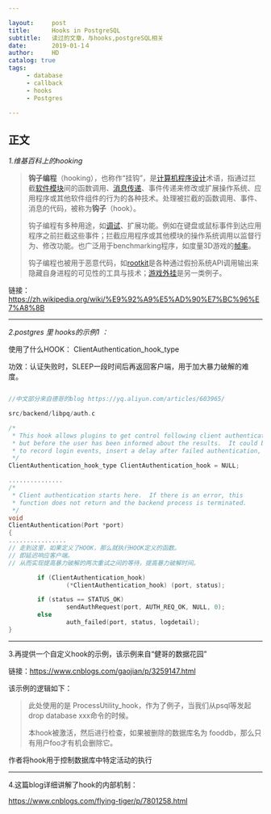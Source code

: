 ```yaml
---

layout:     post
title:      Hooks in PostgreSQL
subtitle:   读过的文章，与hooks,postgreSQL相关
date:       2019-01-1４
author:     HD
catalog: true
tags:
     - database
     - callback
     - hooks
     - Postgres

---
```


## 正文

*1.维基百科上的hooking*

> **钩子编程**（hooking），也称作“挂钩”，是[计算机程序设计](https://zh.wikipedia.org/wiki/%E8%AE%A1%E7%AE%97%E6%9C%BA%E7%A8%8B%E5%BA%8F%E8%AE%BE%E8%AE%A1)术语，指通过拦截[软件模块](https://zh.wikipedia.org/w/index.php?title=%E6%A8%A1%E5%9D%97%E5%8C%96%E7%A8%8B%E5%BA%8F%E8%AE%BE%E8%AE%A1&action=edit&redlink=1)间的函数调用、[消息传递](https://zh.wikipedia.org/wiki/%E8%A8%8A%E6%81%AF%E5%82%B3%E9%81%9E_(%E8%BB%9F%E9%AB%94))、事件传递来修改或扩展操作系统、应用程序或其他软件组件的行为的各种技术。处理被拦截的函数调用、事件、消息的代码，被称为**钩子**（hook）。
>
> 钩子编程有多种用途，如[调试](https://zh.wikipedia.org/wiki/%E8%B0%83%E8%AF%95)、扩展功能。例如在键盘或鼠标事件到达应用程序之前拦截这些事件；拦截应用程序或其他模块的操作系统调用以监督行为、修改功能。也广泛用于benchmarking程序，如度量3D游戏的[帧率](https://zh.wikipedia.org/wiki/%E5%B8%A7%E7%8E%87)。
>
> 钩子编程也被用于恶意代码，如[rootkit](https://zh.wikipedia.org/wiki/Rootkit)是各种通过假扮系统API调用输出来隐藏自身进程的可见性的工具与技术；[游戏外挂](https://zh.wikipedia.org/wiki/%E6%B8%B8%E6%88%8F%E5%A4%96%E6%8C%82)是另一类例子。



链接：https://zh.wikipedia.org/wiki/%E9%92%A9%E5%AD%90%E7%BC%96%E7%A8%8B



---

*2.postgres 里 hooks的示例1 ：*

使用了什么HOOK： ClientAuthentication_hook_type

功效：认证失败时，SLEEP一段时间后再返回客户端，用于加大暴力破解的难度。

```c

//中文部分来自德哥的blog https://yq.aliyun.com/articles/603965/

src/backend/libpq/auth.c

/*
 * This hook allows plugins to get control following client authentication,
 * but before the user has been informed about the results.  It could be used
 * to record login events, insert a delay after failed authentication, etc.
 */
ClientAuthentication_hook_type ClientAuthentication_hook = NULL;

...............
/*
 * Client authentication starts here.  If there is an error, this
 * function does not return and the backend process is terminated.
 */
void
ClientAuthentication(Port *port)
{
................
// 走到这里，如果定义了HOOK，那么就执行HOOK定义的函数。
// 即延迟响应客户端。
// 从而实现提高暴力破解的两次重试之间的等待，提高暴力破解时间。

        if (ClientAuthentication_hook)
                (*ClientAuthentication_hook) (port, status);

        if (status == STATUS_OK)
                sendAuthRequest(port, AUTH_REQ_OK, NULL, 0);
        else
                auth_failed(port, status, logdetail);
}
```





---

3.再提供一个自定义hook的示例，该示例来自“健哥的数据花园”

链接：https://www.cnblogs.com/gaojian/p/3259147.html

该示例的逻辑如下：

> 此处使用的是 ProcessUtility_hook，作为了例子，当我们从psql等发起 drop database xxx命令的时候。
>
> 本hook被激活，然后进行检查，如果被删除的数据库名为 fooddb，那么只有用户foo才有机会删除它。

作者将hook用于控制数据库中特定活动的执行

---

4.这篇blog详细讲解了hook的内部机制：

https://www.cnblogs.com/flying-tiger/p/7801258.html













